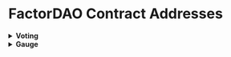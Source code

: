 # FactorDAO Contract Addresses

<details>

<summary><strong>Voting</strong></summary>

* FactorTransparentUpgradeableProxy: [`0xAC0f45D2305a165ced8E73e4eE4542A108d43e54`](https://arbiscan.io/address/0xac0f45d2305a165ced8e73e4ee4542a108d43e54)
* VotingEscrowMainchain (Implementation): [`0x7Bb709d85651DCA26f9F45fDdDf06FF94D506191`](https://arbiscan.io/address/0x7Bb709d85651DCA26f9F45fDdDf06FF94D506191)
* ProxyAdmin: [`0xfec1dd8ee1f0fee80761625bf8d460eb0a9a7833`](https://arbiscan.io/address/0xfec1dd8ee1f0fee80761625bf8d460eb0a9a7833)

</details>

<details>

<summary><strong>Gauge</strong></summary>

* FactorTransparentUpgradeableProxy: [0xB3be741d408C5EAef9eE7D92a401AB6DC80C2585](https://arbiscan.io/address/0xB3be741d408C5EAef9eE7D92a401AB6DC80C2585)
* FactorGaugeControllerMainchain (Implementation): [0xD24286d8561989Ce02FBDF58b4A5382A586F1b9b](https://arbiscan.io/address/0xD24286d8561989Ce02FBDF58b4A5382A586F1b9b)
* ProxyAdmin: [0x249a0df21dfbf1431f8a0ecf6ff31ba5be0d7e1c](https://arbiscan.io/address/0x249a0df21dfbf1431f8a0ecf6ff31ba5be0d7e1c)

</details>
